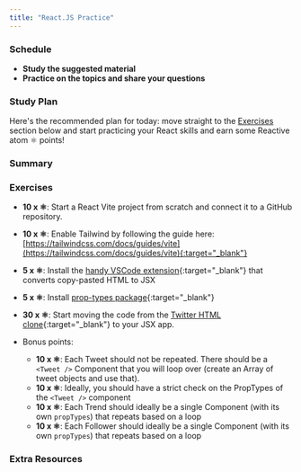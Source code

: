 ```yaml
---
title: "React.JS Practice"
---
```


### Schedule

  - **Study the suggested material**
  - **Practice on the topics and share your questions**

### Study Plan

  Here's the recommended plan for today: move straight to the [Exercises](#exercises) section below and start practicing your React skills and earn some Reactive atom ⚛️ points!

### Summary

### Exercises

  - **10 x ⚛️**: Start a React Vite project from scratch and connect it to a GitHub repository.
  - **10 x ⚛️**: Enable Tailwind by following the guide here: [https://tailwindcss.com/docs/guides/vite](https://tailwindcss.com/docs/guides/vite){:target="_blank"}
  - **5 x ⚛️**: Install the [handy VSCode extension](https://marketplace.visualstudio.com/items?itemName=riazxrazor.html-to-jsx){:target="_blank"} that converts copy-pasted HTML to JSX
  - **5 x ⚛️**: Install [prop-types package](https://www.npmjs.com/package/prop-types){:target="_blank"}
  - **30 x ⚛️**: Start moving the code from the [Twitter HTML clone](https://raw.githubusercontent.com/in-tech-gration/WDX-180/refs/heads/main/curriculum/week22/assets/day01/exercises/Twitter.Clone.html){:target="_blank"} to your JSX app.

  - Bonus points: 
    - **10 x ⚛️**: Each Tweet should not be repeated. There should be a `<Tweet />` Component that you will loop over (create an Array of tweet objects and use that).
    - **10 x ⚛️**: Ideally, you should have a strict check on the PropTypes of the `<Tweet />` component
    - **10 x ⚛️**: Each Trend should ideally be a single Component (with its own `propTypes`) that repeats based on a loop
    - **10 x ⚛️**: Each Follower should ideally be a single Component (with its own `propTypes`) that repeats based on a loop

### Extra Resources
